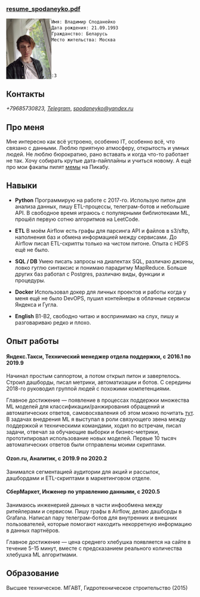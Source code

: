 ### [resume_spodaneyko.pdf](https://github.com/meowzth/meowzth.github.io/blob/master/resume_spodaneyko.pdf)

<img align="left" img src="./img.png" width="24%">

	Имя: Владимир Споданейко
	Дата рождения: 21.09.1993
	Гражданство: Беларусь
	Место жительства: Москва





	:3


## Контакты


*+79685730823, [Telegram](https://t.me/meowzaebis)*,
*spodaneyko@yandex.ru*



## Про меня

Мне интересно как всё устроено, особенно IT, особенно всё, что связано с данными. Люблю приятную атмосферу, открытость и умных людей. Не люблю бюрократию, рано вставать и когда что-то работает не так. Хочу собирать крутые дата-пайплайны и учиться новому. А ещё про мои факапы пилят [мемы](https://pikabu.ru/story/tekhpodderzhka_yandeks_taksi_6109211) на Пикабу.


## Навыки

* **Python** Программирую на работе с 2017-го. Использую питон для анализа данных, пишу ETL-процессы, телеграм-ботов и небольшие API. В свободное время играюсь с популярными библиотеками ML, прошёл первую сотню алгоритмов на LeetCode. 

* **ETL** В моём Airflow есть графы для парсинга API и файлов в s3/sftp, наполнения баз и обмена информацией между сервисами. До Airflow писал ETL-скрипты только на чистом питоне. Опыта с HDFS ещё не было. 

* **SQL / DB** Умею писать запросы на диалектах SQL, различаю джоины, ловко гуглю синтаксис и понимаю парадигму MapReduce. Больше других баз работал с Postgres, различаю виды, функции и процедуры. 

* **Docker** Использовал докер для личных проектов и работы когда у меня ещё не было DevOPS, пушил контейнеры в облачные сервисы Яндекса и Гугла.

* **English** B1-B2, свободно читаю и воспринимаю на слух, пишу и разговариваю редко и плохо.


## Опыт работы
#### Яндекс.Такси, Технический менеджер отдела поддержки, с 2016.1 по 2019.9
Начинал простым саппортом, а потом открыл питон и завертелось. Строил дашборды, писал метрики, автоматизации и ботов. С середины 2018-го руководил группой людей с похожими компетенциями. 

Главное достижение — появление в процессах поддержки множества ML моделей для классификации/ранжирования обращений и автоматических ответов, самовосхваления об этом можно почитать [тут](https://habr.com/ru/company/yandex/blog/493666/). В задачах внедрения ML я выступал в роли связующего звена между поддержкой и техническими командами, ходил по встречам, писал задачи, отвечал за обучающие выборки и бизнес-метрики, прототипировал использование новых моделей. Первые 10 тысяч автоматических ответов были отправлены моими скриптами. 

#### Ozon.ru, Аналитик, с 2019.9 по 2020.2
Занимался сегментацией аудитории для акций и рассылок, дашбордами и ETL-скриптами в маркетинговом отделе.

#### СберМаркет, Инженер по управлению данными, с 2020.5
Занимаюсь инженерией данных в части инфообмена между ритейлерами и сервисом. Пишу графы в Airflow, делаю дашборды в Grafana. Написал пару телеграм-ботов для внутренних и внешних пользователей, которые помогают находить некорретную информацию в данных партнёров. 

Главное достижение — цена среднего хлебушка появляется на сайте в течение 5-15 минут, вместе с предсказанием реального количества хлебушка ML алгоритмами. 


## Образование
Высшее техническое. МГАВТ, Гидротехническое строительство (2015)
